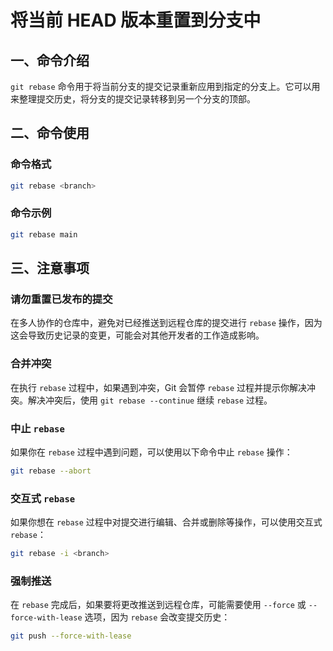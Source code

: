 # 将当前 HEAD 版本重置到分支中

## 一、命令介绍

`git rebase` 命令用于将当前分支的提交记录重新应用到指定的分支上。它可以用来整理提交历史，将分支的提交记录转移到另一个分支的顶部。

## 二、命令使用

### 命令格式

```bash
git rebase <branch>
```

### 命令示例

```bash
git rebase main
```

## 三、注意事项

### 请勿重置已发布的提交

在多人协作的仓库中，避免对已经推送到远程仓库的提交进行 `rebase` 操作，因为这会导致历史记录的变更，可能会对其他开发者的工作造成影响。

### 合并冲突

在执行 `rebase` 过程中，如果遇到冲突，Git 会暂停 `rebase` 过程并提示你解决冲突。解决冲突后，使用 `git rebase --continue` 继续 `rebase` 过程。

### 中止 `rebase`

如果你在 `rebase` 过程中遇到问题，可以使用以下命令中止 `rebase` 操作：

```bash
git rebase --abort
```

### 交互式 `rebase`

如果你想在 `rebase` 过程中对提交进行编辑、合并或删除等操作，可以使用交互式 `rebase`：

```bash
git rebase -i <branch>
```

### 强制推送

在 `rebase` 完成后，如果要将更改推送到远程仓库，可能需要使用 `--force` 或 `--force-with-lease` 选项，因为 `rebase` 会改变提交历史：

```bash
git push --force-with-lease
```